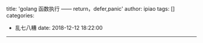 title: 'golang 函数执行 —— return，defer,panic'
author: ipiao
tags: []
categories:
  - 乱七八糟
date: 2018-12-12 18:22:00
---
